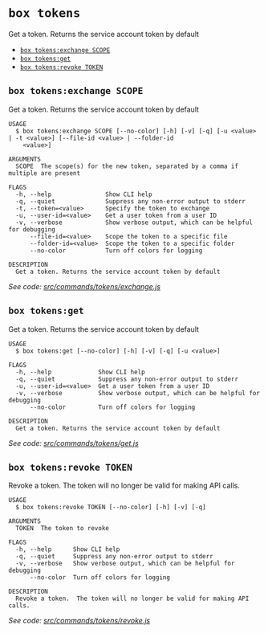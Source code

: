 `box tokens`
============

Get a token. Returns the service account token by default

* [`box tokens:exchange SCOPE`](#box-tokensexchange-scope)
* [`box tokens:get`](#box-tokensget)
* [`box tokens:revoke TOKEN`](#box-tokensrevoke-token)

## `box tokens:exchange SCOPE`

Get a token. Returns the service account token by default

```
USAGE
  $ box tokens:exchange SCOPE [--no-color] [-h] [-v] [-q] [-u <value> | -t <value>] [--file-id <value> | --folder-id
    <value>]

ARGUMENTS
  SCOPE  The scope(s) for the new token, separated by a comma if multiple are present

FLAGS
  -h, --help               Show CLI help
  -q, --quiet              Suppress any non-error output to stderr
  -t, --token=<value>      Specify the token to exchange
  -u, --user-id=<value>    Get a user token from a user ID
  -v, --verbose            Show verbose output, which can be helpful for debugging
      --file-id=<value>    Scope the token to a specific file
      --folder-id=<value>  Scope the token to a specific folder
      --no-color           Turn off colors for logging

DESCRIPTION
  Get a token. Returns the service account token by default
```

_See code: [src/commands/tokens/exchange.js](https://github.com/box/boxcli/blob/v3.16.0/src/commands/tokens/exchange.js)_

## `box tokens:get`

Get a token. Returns the service account token by default

```
USAGE
  $ box tokens:get [--no-color] [-h] [-v] [-q] [-u <value>]

FLAGS
  -h, --help             Show CLI help
  -q, --quiet            Suppress any non-error output to stderr
  -u, --user-id=<value>  Get a user token from a user ID
  -v, --verbose          Show verbose output, which can be helpful for debugging
      --no-color         Turn off colors for logging

DESCRIPTION
  Get a token. Returns the service account token by default
```

_See code: [src/commands/tokens/get.js](https://github.com/box/boxcli/blob/v3.16.0/src/commands/tokens/get.js)_

## `box tokens:revoke TOKEN`

Revoke a token.  The token will no longer be valid for making API calls.

```
USAGE
  $ box tokens:revoke TOKEN [--no-color] [-h] [-v] [-q]

ARGUMENTS
  TOKEN  The token to revoke

FLAGS
  -h, --help      Show CLI help
  -q, --quiet     Suppress any non-error output to stderr
  -v, --verbose   Show verbose output, which can be helpful for debugging
      --no-color  Turn off colors for logging

DESCRIPTION
  Revoke a token.  The token will no longer be valid for making API calls.
```

_See code: [src/commands/tokens/revoke.js](https://github.com/box/boxcli/blob/v3.16.0/src/commands/tokens/revoke.js)_
